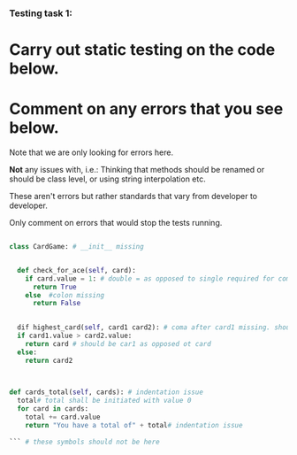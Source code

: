 ### Testing task 1:

# Carry out static testing on the code below.
# Comment on any errors that you see below.

Note that we are only looking for errors here.

**Not** any issues with, i.e.: 
Thinking that methods should be renamed or should be class level, or using string interpolation etc. 

These aren't errors but rather standards that vary from developer to developer. 

Only comment on errors that would stop the tests running.
 
```python 

class CardGame: # __init__ missing


  def check_for_ace(self, card):
    if card.value = 1: # double = as opposed to single required for comparison
      return True
    else  #colon missing
      return False
   

  dif highest_card(self, card1 card2): # coma after card1 missing. should be def as opposed to dif before function name
  if card1.value > card2.value:
    return card # should be car1 as opposed ot card
  else:
    return card2
  


def cards_total(self, cards): # indentation issue
  total# total shall be initiated with value 0
  for card in cards:
    total += card.value
    return "You have a total of" + total# indentation issue
  
``` # these symbols should not be here
